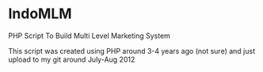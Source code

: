 IndoMLM
=======

PHP Script To Build Multi Level Marketing System

This script was created using PHP around 3-4 years ago (not sure) and just upload to my git around July-Aug 2012